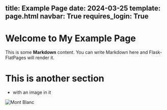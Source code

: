 title: Example Page
date: 2024-03-25
template: page.html
navbar: True
requires_login: True
---

# Welcome to My Example Page

This is some **Markdown** content. You can write Markdown here and Flask-FlatPages will render it.

# This is another section 

- with an image in it

<div class="text-center">
  <img src="/media/mb.jpeg" class="rounded mx-auto d-block" alt="Mont Blanc">
</div>
